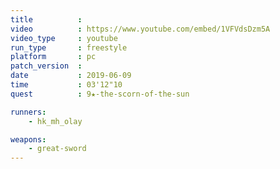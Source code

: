 ```yaml
---
title          :
video          : https://www.youtube.com/embed/1VFVdsDzm5A
video_type     : youtube
run_type       : freestyle
platform       : pc
patch_version  :
date           : 2019-06-09
time           : 03'12"10
quest          : 9★-the-scorn-of-the-sun

runners:
    - hk_mh_olay

weapons:
    - great-sword
---
```

